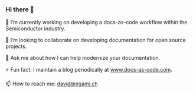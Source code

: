 ### Hi there 👋

<!--
**egamitech/egamitech** is a ✨ _special_ ✨ repository because its `README.md` (this file) appears on your GitHub profile.

Here are some ideas to get you started:

- 🔭 I’m currently working on ...
- 🌱 I’m currently learning ...
- 👯 I’m looking to collaborate on ...
- 🤔 I’m looking for help with ...
- 💬 Ask me about ...
- 📫 How to reach me: ...
- 😄 Pronouns: ...
- ⚡ Fun fact: ...
-->

🔭 I’m currently working on developing a docs-as-code workflow within the Semiconductor industry.

👯 I’m looking to collaborate on developing documentation for open source projects.

💬 Ask me about how I can help modernize your documentation.

⚡ Fun fact: I maintain a blog periodically at www.docs-as-code.com.

📫 How to reach me: david@egami.ch
